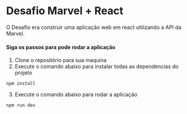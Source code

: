 # Desafio Marvel + React

O Desafio era construir uma aplicação web em react utilizando a API da Marvel.

#### Siga os passos para pode rodar a aplicação 

1) Clone o repositório para sua maquina
2) Execute o comando abaixo para instalar todas as dependencias do projeto

```
npm install
```

3) Execute o comando abaixo para rodar a aplicação

```
npm run dev
```